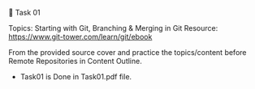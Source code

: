 🛑 Task 01

Topics: Starting with Git, Branching & Merging in Git
Resource: https://www.git-tower.com/learn/git/ebook

From the provided source cover and practice the topics/content before Remote Repositories in Content Outline. 


-   Task01 is Done in Task01.pdf file.
